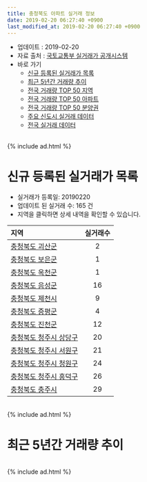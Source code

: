 ```yaml
---
title: 충청북도 아파트 실거래 정보
date: 2019-02-20 06:27:40 +0900
last_modified_at: 2019-02-20 06:27:40 +0900
---
```


* 업데이트 : 2019-02-20
* 자료 출처 : [국토교통부 실거래가 공개시스템](http://rt.molit.go.kr)
* 바로 가기
    * [신규 등록된 실거래가 목록](#신규-등록된-실거래가-목록)
    * [최근 5년간 거래량 추이](#최근-5년간-거래량-추이)
    * [전국 거래량 TOP 50 지역](https://inasie.github.io/apt-trade-info/최근-3개월-전국에서-가장-거래가-많이-발생한-지역)
    * [전국 거래량 TOP 50 아파트](https://inasie.github.io/apt-trade-info/최근-3개월-전국에서-가장-거래가-많이-발생한-아파트)
    * [전국 거래량 TOP 50 분양권](https://inasie.github.io/apt-trade-info/최근-3개월-전국에서-가장-거래가-많이-발생한-분양권)
    * [주요 신도시 실거래 데이터](https://inasie.github.io/apt-trade-info/주요-신도시)
    * [전국 실거래 데이터](https://inasie.github.io/apt-trade-info/전국)

<br>
{% include ad.html %}
<br>

# 신규 등록된 실거래가 목록
* 실거래가 등록일: 20190220
* 업데이트 된 실거래 수: 165 건
* 지역을 클릭하면 상세 내역을 확인할 수 있습니다.


|지역|실거래수|
|:---|:---:|
|[충청북도 괴산군](https://inasie.github.io/apt-trade-info/충청북도-괴산군)|2|
|[충청북도 보은군](https://inasie.github.io/apt-trade-info/충청북도-보은군)|1|
|[충청북도 옥천군](https://inasie.github.io/apt-trade-info/충청북도-옥천군)|1|
|[충청북도 음성군](https://inasie.github.io/apt-trade-info/충청북도-음성군)|16|
|[충청북도 제천시](https://inasie.github.io/apt-trade-info/충청북도-제천시)|9|
|[충청북도 증평군](https://inasie.github.io/apt-trade-info/충청북도-증평군)|4|
|[충청북도 진천군](https://inasie.github.io/apt-trade-info/충청북도-진천군)|12|
|[충청북도 청주시 상당구](https://inasie.github.io/apt-trade-info/충청북도-청주시-상당구)|20|
|[충청북도 청주시 서원구](https://inasie.github.io/apt-trade-info/충청북도-청주시-서원구)|21|
|[충청북도 청주시 청원구](https://inasie.github.io/apt-trade-info/충청북도-청주시-청원구)|24|
|[충청북도 청주시 흥덕구](https://inasie.github.io/apt-trade-info/충청북도-청주시-흥덕구)|26|
|[충청북도 충주시](https://inasie.github.io/apt-trade-info/충청북도-충주시)|29|


<br>
{% include ad.html %}
<br>

# 최근 5년간 거래량 추이


<div style="width:100%;">
    <canvas id="deal_progress" height="200"></canvas>
</div>

<script>
new Chart(document.getElementById("deal_progress"), {
    type: 'line',
    data: {
        labels: ['201402','201403','201404','201405','201406','201407','201408','201409','201410','201411','201412','201501','201502','201503','201504','201505','201506','201507','201508','201509','201510','201511','201512','201601','201602','201603','201604','201605','201606','201607','201608','201609','201610','201611','201612','201701','201702','201703','201704','201705','201706','201707','201708','201709','201710','201711','201712','201801','201802','201803','201804','201805','201806','201807','201808','201809','201810','201811','201812','201901','201902'],
        datasets: [{
            label: '매매',
            pointRadius: 1,
            data: [1837, 2031, 1720, 1593, 1502, 1495, 1524, 1682, 1711, 1385, 1307, 1552, 1380, 1912, 1641, 1372, 1352, 1350, 1279, 1228, 1386, 1153, 993, 1036, 1132, 1495, 1325, 1241, 1254, 1215, 1328, 1349, 1575, 1195, 1092, 933, 1232, 1434, 1217, 1382, 1391, 1340, 1236, 1224, 1106, 1177, 1066, 1597, 1411, 1935, 1431, 1427, 1322, 1210, 1299, 1417, 1797, 1252, 1192, 1124, 362],
            borderColor: "rgba(255, 201, 14, 1)",
            backgroundColor: "rgba(255, 201, 14, 0.5)",
            fill: false,
            lineTension: 0
        },{
            label: '전월세',
            pointRadius: 1,
            data: [1286, 1218, 1014, 1007, 941, 961, 1077, 888, 1111, 929, 999, 1262, 1178, 1341, 1075, 1006, 1021, 1012, 1023, 919, 1077, 988, 1068, 1133, 1165, 1214, 1137, 1016, 997, 926, 948, 919, 1172, 1059, 1204, 1267, 1507, 1292, 1113, 1123, 1185, 1215, 1102, 1124, 1059, 1252, 1244, 1437, 1385, 1510, 1363, 1266, 1214, 1268, 1249, 1161, 1432, 1334, 1377, 1271, 450],
            borderColor: "rgba(0, 141, 185, 1)",
            backgroundColor: "rgba(0, 141, 185, 0.5)",
            fill: false,
            lineTension: 0
        }
        ]
    },
    options: {
        responsive: true,
        title: {
            display: false
        },
        tooltips: {
            mode: 'index',
            intersect: false
        },
        hover: {
            mode: 'nearest',
            intersect: true
        },
        scales: {
            xAxes: [{
                display: true,
                scaleLabel: {
                    display: true,
                    labelString: '년/월'
                }
            }],
            yAxes: [{
                display: true,
                ticks: {
                    suggestedMin: 0,
                },
                scaleLabel: {
                    display: true,
                    labelString: '실거래 수'
                }
            }]
        }
    }
});

</script>


<br>
{% include ad.html %}
<br>

